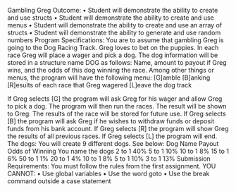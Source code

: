 Gambling Greg
Outcome:
•	Student will demonstrate the ability to create and use structs
•	Student will demonstrate the ability to create and use menus
•	Student will demonstrate the ability to create and use an array of structs
•	Student will demonstrate the ability to generate and use random numbers
Program Specifications:
You are to assume that gambling Greg is going to the Dog Racing Track. Greg loves to bet on the puppies. In each race Greg will place a wager and pick a dog. The dog information will be stored in a structure name DOG as follows:
Name, amount to payout if Greg wins, and the odds of this dog winning the race.
Among other things or menus, the program will have the following menu:
[G]amble
[B]anking
[R]esults of each race that Greg wagered
[L]eave the dog track
 
If Greg selects [G] the program will ask Greg for his wager and allow Greg to pick a dog. The program will then run the races. The result will be shown to Greg. The results of the race will be stored for future use.
If Greg selects [B] the program will ask Greg if he wishes to withdraw funds or deposit funds from his bank account.
If Greg selects [R] the program will show Greg the results of all previous races.
If Greg selects [L] the program will end.
The dogs:
You will create 9 different dogs. See below:
Dog Name	Payout	Odds of Winning
You name the dogs	2 to 1	40%
 	5 to 1	10%
 	10 to 1	8%
 	15 to 1	6%
 	50 to 1	1%
 	20 to 1	4%
 	10 to 1	8%
 	5 to 1	10%
 	3 to 1	13%
Submission Requirements:
You must follow the rules from the first assignment.
YOU CANNOT:
•	Use global variables
•	Use the word goto
•	Use the break command outside a case statement
